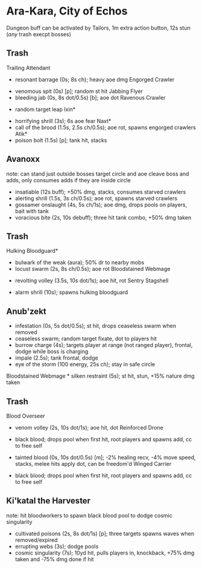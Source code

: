 # Ara-Kara, City of Echos

Dungeon buff can be activated by Tailors, 1m extra action button, 12s stun (_any_ trash execpt bosses)

## Trash
Trailing Attendant
  * resonant barrage (0s; 8s ch); heavy aoe dmg
Engorged Crawler
  + venomous spit (0s) [p]; random st hit
Jabbing Flyer
  + bleeding jab (0s, 8s dot/0.5s) [b]; aoe dot
Ravenous Crawler
  - random target leap
Ixin*
  * horrifying shrill (3s); 6s aoe fear
Naxt*
  * call of the brood (1.5s, 2.5s ch/0.5s); aoe rot, spawns engorged crawlers
Atik*
  * poison bolt (1.5s) [p]; tank hit, stacks

## Avanoxx
  note: can stand just outside bosses target circle and aoe cleave boss and adds, only consumes adds if they are inside circle
  + insatiable (12s buff); +50% dmg, stacks, consumes starved crawlers
  + alerting shrill (1.5s, 3s ch/0.5s); aoe rot, spawns starved crawlers
  + gossamer onslaught (4s, 5s ch/1s); aoe dmg, drops pools on players, bait with tank
  + voracious bite (2s, 10s debuff); three hit tank combo, +50% dmg taken

## Trash
Hulking Bloodguard*
  + bulwark of the weak (aura); 50% dr to nearby mobs
  + locust swarm (2s, 8s ch/0.5s); aoe rot
Bloodstained Webmage
  * revolting volley (3.5s, 10s dot/1s); aoe hit, rot
Sentry Stagshell
  + alarm shrill (10s); spawns hulking bloodguard

## Anub'zekt
  + infestation (0s, 5s dot/0.5s); st hit, drops ceaseless swarm when removed
  + ceaseless swarm; random target fixate, dot to players hit
  + burrow charge (4s); targets player at range (not ranged player), frontal, dodge while boss is charging
  + impale (2.5s); tank frontal, dodge
  + eye of the storm (100 energy, 25s ch); stay in safe circle
  
  Bloodstained Webmage
    * silken restraint (5s); st hit, stun, +15% nature dmg taken

## Trash
Blood Overseer
  * venom volley (2s, 10s dot/1s); aoe hit, dot
Reinforced Drone
  - black blood; drops pool when first hit, root players and spawns add, cc to free self
  + tainted blood (0s, 10s dot/0.5s) [m]; -2% healing recv, -4% move speed, stacks, melee hits apply dot, can be freedom'd
Winged Carrier
  - black blood; drops pool when first hit, root players and spawns add, cc to free self

## Ki'katal the Harvester
  note: hit bloodworkers to spawn black blood pool to dodge cosmic singularity
  + cultivated poisons (2s, 8s dot/1s) [p]; three targets spawns waves when removed/expired
  + errupting webs (3s); dodge pools
  + cosmic singularity (7s); 10yd hit, pulls players in, knockback, +75% dmg taken and -75% dmg done if hit

